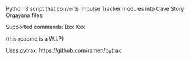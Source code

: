 Python 3 script that converts Impulse Tracker modules into Cave Story Orgayana files.

Supported commands:
Bxx
Xxx

(this readme is a W.I.P)

Uses pytrax: https://github.com/ramen/pytrax
